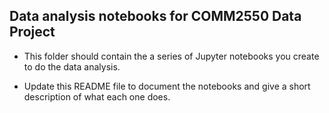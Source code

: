 ## Data analysis notebooks for COMM2550 Data Project

* This folder should contain the a series of Jupyter notebooks you create to do the data analysis.

* Update this README file to document the notebooks and give a short description of what each one does.

